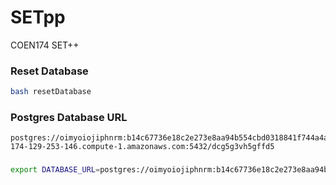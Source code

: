 # SETpp
COEN174 SET++

### Reset Database ###
```bash
bash resetDatabase
```

### Postgres Database URL ###
```
postgres://oimyoiojiphnrm:b14c67736e18c2e273e8aa94b554cbd0318841f744a4a8239d15e7287951eed4@ec2-174-129-253-146.compute-1.amazonaws.com:5432/dcg5g3vh5gffd5
```
###
```bash
export DATABASE_URL=postgres://oimyoiojiphnrm:b14c67736e18c2e273e8aa94b554cbd0318841f744a4a8239d15e7287951eed4@ec2-174-129-253-146.compute-1.amazonaws.com:5432/dcg5g3vh5gffd5
```